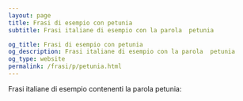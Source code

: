 ```yaml
---
layout: page
title: Frasi di esempio con petunia 
subtitle: Frasi italiane di esempio con la parola  petunia

og_title: Frasi di esempio con petunia 
og_description: Frasi italiane di esempio con la parola  petunia
og_type: website
permalink: /frasi/p/petunia.html
---
```


Frasi italiane di esempio contenenti la parola petunia:


